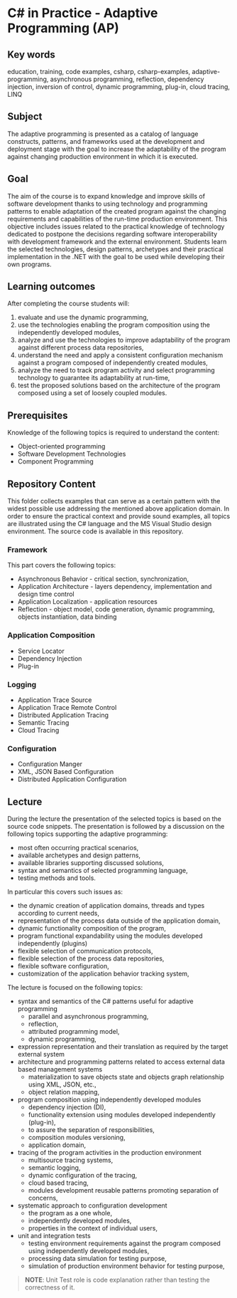# C# in Practice - Adaptive Programming (AP)

## Key words

education, training, code examples, csharp, csharp-examples, adaptive-programming, asynchronous programming, reflection, dependency injection, inversion of control, dynamic programming, plug-in, cloud tracing, LINQ

## Subject

The adaptive programming is presented as a catalog of language constructs, patterns, and frameworks used at the development and deployment stage with the goal to increase the adaptability of the program against changing production environment in which it is executed.

## Goal

The aim of the course is to expand knowledge and improve skills of software development thanks to using technology and programming patterns to enable adaptation of the created program against the changing requirements and capabilities of the run-time production environment. This objective includes issues related to the practical knowledge of technology dedicated to postpone the decisions regarding software interoperability with development framework and the external environment. Students learn the selected technologies, design patterns, archetypes and their practical implementation in the .NET with the goal to be used while developing their own programs.

## Learning outcomes

After completing the course students will:

1. evaluate and use the dynamic programming,
2. use the technologies enabling the program composition using the independently developed modules,
3. analyze and use the technologies to improve adaptability of the program against different process data repositories,
4. understand the need and apply a consistent configuration mechanism against a program composed of independently created modules,
5. analyze the need to track program activity and select programming technology to guarantee its adaptability at run-time,
6. test the proposed solutions based on the architecture of the program composed using a set of loosely coupled modules.

## Prerequisites

Knowledge of the following topics is required to understand the content:

* Object-oriented programming
* Software Development Technologies
* Component Programming

## Repository Content

<!--
What we must do to prove the goal have been achieved. Extent or range of development, view, outlook, application, operation, effectiveness, etc. 
-->

This folder collects examples that can serve as a certain pattern with the widest possible use addressing the mentioned above application domain. In order to ensure the practical context and provide sound examples, all topics are illustrated using the C# language and the MS Visual Studio design environment. The source code is available in this repository.

### Framework

This part covers the following topics:

* Asynchronous Behavior - critical section, synchronization,
* Application Architecture - layers dependency, implementation and design time control
* Application Localization - application resources
* Reflection - object model, code generation, dynamic programming, objects instantiation, data binding

### Application Composition

* Service Locator
* Dependency Injection
* Plug-in

### Logging

* Application Trace Source
* Application Trace Remote Control
* Distributed Application Tracing
* Semantic Tracing
* Cloud Tracing

### Configuration

* Configuration Manger
* XML, JSON Based Configuration
* Distributed Application Configuration

## Lecture

During the lecture the presentation of the selected topics is based on the source code snippets. The presentation is followed by a discussion on the following topics supporting the adaptive programming:

* most often occurring practical scenarios,
* available archetypes and design patterns,
* available libraries supporting discussed solutions,
* syntax and semantics of selected programming language,
* testing methods and tools.

In particular this covers such issues as:

* the dynamic creation of application domains, threads and types according to current needs,
* representation of the process data outside of the application domain,
* dynamic functionality composition of the program,
* program functional expandability using the modules developed independently (plugins)
* flexible selection of communication protocols,
* flexible selection of the process data repositories,
* flexible software configuration,
* customization of the application behavior tracking system,

The lecture is focused on the following topics:

* syntax and semantics of the C# patterns useful for adaptive programming
  * parallel and asynchronous programming,
  * reflection,
  * attributed programming model,
  * dynamic programming,
* expression representation and their translation as required by the target external system
* architecture and programming patterns related to access external data based management systems
  * materialization to save objects state and objects graph relationship using XML, JSON, etc.,
  * object relation mapping,
* program composition using independently developed modules
  * dependency injection (DI),
  * functionality extension using modules developed independently (plug-in),
  * to assure the separation of responsibilities,
  * composition modules versioning,
  * application domain,
* tracing of the program activities in the production environment
  * multisource tracing systems,
  * semantic logging,
  * dynamic configuration of the tracing,
  * cloud based tracing,
  * modules development reusable patterns promoting separation of concerns,
* systematic approach to configuration development
  * the program as a one whole,
  * independently developed modules,
  * properties in the context of individual users,
* unit and integration tests
  * testing environment requirements against the program composed using independently developed modules,
  * processing data simulation for testing purpose,
  * simulation of production environment behavior for testing purpose,

> **NOTE**: Unit Test role is code explanation rather than testing the correctness of it.

<!--
//____________________________________________________________________________________________________________________________________
//
//  Copyright (C) 2023, Mariusz Postol LODZ POLAND.
//
//  To be in touch join the community by pressing the `Watch` button and get started commenting using the discussion panel at
//
//  https://github.com/mpostol/TP/discussions/182
//
//  by introducing yourself and telling us what you do with this community.
//_____________________________________________________________________________________________________________________________________
-->
